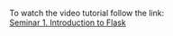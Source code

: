 To watch the video tutorial follow the link:</br>[Seminar 1. Introduction to Flask](https://gbcdn.mrgcdn.ru/uploads/record/268658/attachment/7032f1f7d31dbb9344c20aa09c44d073.mp4)